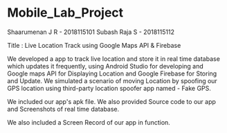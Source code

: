# Mobile_Lab_Project

Shaarumenan J R - 2018115101
Subash Raja S - 2018115112

Title : Live Location Track using Google Maps API & Firebase

We developed a app to track live location and store it in real time database which updates it frequently, using Android Studio for developing and Google maps API for Displaying Location and Google Firebase for Storing and Update. We simulated a scenario of moving Location by spoofing our GPS location using third-party location spoofer app named - Fake GPS.

We included our app's apk file. We also provided Source code to our app and Screenshots of real time database.

We also included a Screen Record of our app in function.
